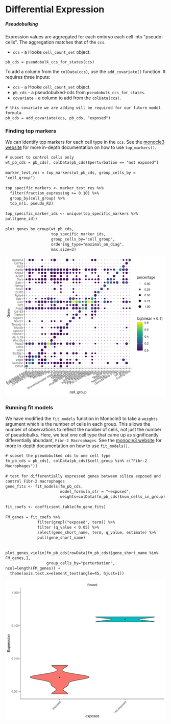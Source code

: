 # Differential Expression


##### Pseudobulking 

Expression values are aggregated for each embryo each cell into "pseudo-cells". The aggregation matches that of the `ccs`. 

* `ccs` - a Hooke `cell_count_set` object. 

```
pb_cds = pseudobulk_ccs_for_states(ccs)
```

To add a column from the `colData(ccs)`, use the `add_covariate()` function. It requires three inputs: 

* `ccs` - a Hooke `cell_count_set` object. 
* `pb_cds` - a pseudobulked-cds from `pseudobulk_ccs_for_states`.
* `covariate` - a column to add from the `colData(ccs)`.
```
# this covariate we are adding will be required for our future model formula 
pb_cds = add_covariate(ccs, pb_cds, "exposed")
```



### Finding top markers

We can identify top markers for each cell type in the `ccs`. See the [monocle3 website](https://cole-trapnell-lab.github.io/monocle3/docs/clustering/#find-markers) for more in-depth documentation on how to use `top_markers()`. 


```
# subset to control cells only
wt_pb_cds = pb_cds[, colData(pb_cds)$perturbation == "not exposed"]

marker_test_res = top_markers(wt_pb_cds, group_cells_by = "cell_group")

top_specific_markers <- marker_test_res %>%
  filter(fraction_expressing >= 0.10) %>%
  group_by(cell_group) %>%
  top_n(1, pseudo_R2)

top_specific_marker_ids <- unique(top_specific_markers %>% pull(gene_id))

plot_genes_by_group(wt_pb_cds,
                    top_specific_marker_ids,
                    group_cells_by="cell_group",
                    ordering_type="maximal_on_diag",
                    max.size=3)
```

![silicosis_top_markers](assets/silicosis_top_markers.png)


### Running fit models

We have modified the `fit_models` function in Monocle3 to take a `weights` argument which is the number of cells in each group. This allows the number of observations to reflect the number of cells, not just the number of pseudobulks. Here, we test one cell type that came up as significantly differentially abundant, `Fibr-2 Macrophages`. See the [monocle3 website](https://cole-trapnell-lab.github.io/monocle3/docs/differential/) for more in-depth documentation on how to use `fit_models()`. 

```
# subset the pseudobulked cds to one cell type
fm_pb_cds = pb_cds[, colData(pb_cds)$cell_group %in% c("Fibr-2 Macrophages")]

# test for differentially expressed genes between silica exposed and control Fibr-2 macrophages
gene_fits <- fit_models(fm_pb_cds, 
                        model_formula_str = "~exposed", 
                        weights=colData(fm_pb_cds)$num_cells_in_group)

fit_coefs <- coefficient_table(fm_gene_fits)  

FM_genes = fit_coefs %>% 
              filter(grepl("exposed", term)) %>% 
              filter (q_value < 0.05) %>%
              select(gene_short_name, term, q_value, estimate) %>% 
              pull(gene_short_name)


plot_genes_violin(fm_pb_cds[rowData(fm_pb_cds)$gene_short_name %in% FM_genes,], 
                  group_cells_by="perturbation", ncol=length(FM_genes)) +
  theme(axis.text.x=element_text(angle=45, hjust=1))

```
![silicosis_degs](assets/silicosis_im_degs.png)


